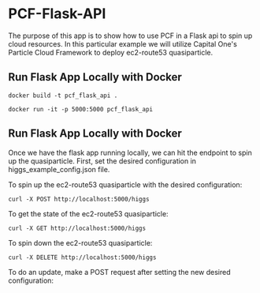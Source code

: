 # PCF-Flask-API
The purpose of this app is to show how to use PCF in a Flask api to spin up cloud resources. In this particular example we will utilize Capital One's Particle Cloud Framework to deploy ec2-route53 quasiparticle.


##

Run Flask App Locally with Docker
------------

`docker build -t pcf_flask_api .`

`docker run -it -p 5000:5000 pcf_flask_api `


Run Flask App Locally with Docker
------------
Once we have the flask app running locally, we can hit the endpoint to spin up the quasiparticle. 
First, set the desired configuration in higgs_example_config.json file.

To spin up the ec2-route53 quasiparticle with the desired configuration:

`curl -X POST http://localhost:5000/higgs`


To get the state of the ec2-route53 quasiparticle:

`curl -X GET http://localhost:5000/higgs`


To spin down the ec2-route53 quasiparticle:

`curl -X DELETE http://localhost:5000/higgs`


To do an update, make a POST request after setting the new desired configuration:

